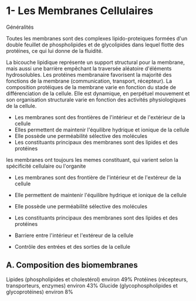# 1- Les Membranes Cellulaires 

Généralités 

Toutes les membranes sont des complexes lipido-proteiques formées d'un double feuillet de phospholipides et de glycolipides dans lequel flotte des protéines, ce qui lui donne de la fluidité.

La bicouche lipidique représente un support structural pour la membrane, mais aussi une barrière empêchant la traversée aléatoire d'éléments hydrosolubles. Les protéines membranaire favorisent la majorité des fonctions de la membrane (communication, transport, récepteur). La composition protéiques de la membrane varie en fonction du stade de différenciation de la cellule.
Elle est dynamique, en perpétuel mouvement et son organisation structurale varie en fonction des activités physiologiques de la cellule. 


- Les membranes sont des frontières de l'intérieur et de l'extérieur de la cellule 
- Elles permettent de maintenir l'équilibre hydrique et ionique de la cellule 
- Elle possède une perméabilité sélective des molécules
- Les constituants principaux des membranes sont des lipides et des protéines


les membranes ont toujours les memes constituant, qui varient selon la spécificité cellulaire ou l'organite 

- Les membranes sont des frontière de l'intérieur et de l'extéreur de la cellule 
- Elle permettent de maintenir l'équilibre hydrique et ionique de la cellule 
- Elle possède une perméabilité sélective des molécules
- Les constituants principaux des membranes sont des lipides et des protéines 

- Barriere entre l'intérieur et l'extéreur de la cellule 
- Contrôle des entrées et des sorties de la cellule 




## A. Composition des biomembranes

Lipides (phospholipides et cholestérol) environ 49%
Protéines (récepteurs, transporteurs, enzymes) environ 43%
Glucide (glycophospholipides et glycoprotéines) environ 8%

